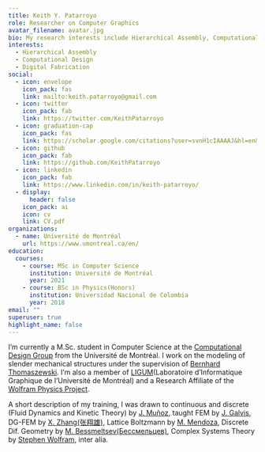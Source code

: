 ```yaml
---
title: Keith Y. Patarroyo
role: Researcher on Computer Graphics
avatar_filename: avatar.jpg
bio: My research interests include Hierarchical Assembly, Computational Design and Digital Fabrication.
interests:
  - Hierarchical Assembly
  - Computational Design
  - Digital Fabrication
social:
  - icon: envelope
    icon_pack: fas
    link: mailto:keith.patarroyo@gmail.com
  - icon: twitter
    icon_pack: fab
    link: https://twitter.com/KeithPatarroyo
  - icon: graduation-cap
    icon_pack: fas
    link: https://scholar.google.com/citations?user=svnH1cIAAAAJ&hl=en&oi=ao
  - icon: github
    icon_pack: fab
    link: https://github.com/KeithPatarroyo
  - icon: linkedin
    icon_pack: fab
    link: https://www.linkedin.com/in/keith-patarroyo/
  - display:
      header: false
    icon_pack: ai
    icon: cv
    link: CV.pdf
organizations:
  - name: Université de Montréal
    url: https://www.umontreal.ca/en/
education:
  courses:
    - course: MSc in Computer Science
      institution: Université de Montréal
      year: 2021
    - course: BSc in Physics(Honors)
      institution: Universidad Nacional de Colombia
      year: 2018
email: ""
superuser: true
highlight_name: false
---
```

I’m currently a M.Sc. student in Computer Science at the [Computational Design Group](http://www-labs.iro.umontreal.ca/~bernhard/) from the Université de Montréal. I work on the modeling of slender mechanical structures under the supervision of [Bernhard Thomaszewski](http://www-labs.iro.umontreal.ca/~bernhard/bernhard.html). I’m also a member of [LIGUM](http://www.ligum.umontreal.ca/)(Laboratoire d’Informatique Graphique de l’Université de Montréal) and a Research Affiliate of the [Wolfram Physics Project](https://www.wolframphysics.org/).

A short description of my training, I was drawn to continuous and discrete (Fluid Dynamics and Kinetic Theory) by [J. Muñoz](http://ciencias.bogota.unal.edu.co/departamentos/departamento-de-fisica/docentes/?tx_unaldirectorio_contactlist%5Bperson%5D=48&tx_unaldirectorio_contactlist%5Baction%5D=show&tx_unaldirectorio_contactlist%5Bcontroller%5D=Person&cHash=f59e499450f9a880d323d63e79545e5c), taught FEM by [J. Galvis](https://sites.google.com/view/jgalvis/home), DG-FEM by [X. Zhang(张翔雄)](http://www.math.purdue.edu/~zhan1966/), Lattice Boltzmann by [M. Mendoza](http://www.ifb.ethz.ch/comphys/people/senior-scientists/miller-mendoza-jimenez.html), Discrete Dif. Geometry by [M. Bessmeltsev(Бессмельцев)](http://www-labs.iro.umontreal.ca/~bmpix/), Complex Systems Theory by [Stephen Wolfram](https://www.stephenwolfram.com/), inter alia.
